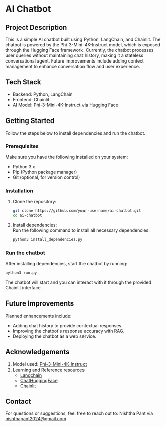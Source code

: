 # **AI Chatbot**

## Project Description
This is a simple AI chatbot built using Python, LangChain, and Chainlit. The chatbot is powered by the Phi-3-Mini-4K-Instruct model, which is exposed through the Hugging Face framework. Currently, the chatbot processes user queries without maintaining chat history, making it a stateless conversational agent. Future improvements include adding context management to enhance conversation flow and user experience.


## Tech Stack
- Backend: Python, LangChain
- Frontend: Chainlit
- AI Model: Phi-3-Mini-4K-Instruct via Hugging Face


## Getting Started
Follow the steps below to install dependencies and run the chatbot.

### Prerequisites
Make sure you have the following installed on your system:
- Python 3.x
- Pip (Python package manager)
- Git (optional, for version control)

### Installation
1. Clone the repository:  
   ```bash
   git clone https://github.com/your-username/ai-chatbot.git
   cd ai-chatbot
   ```

2. Install dependencies:  
   Run the following command to install all necessary dependencies:  
   ```bash
   python3 install_dependencies.py
   ```

### Run the chatbot
After installing dependencies, start the chatbot by running:  

```bash
python3 run.py
```

The chatbot will start and you can interact with it through the provided Chainlit interface.


## Future Improvements
Planned enhancements include:  
- Adding chat history to provide contextual responses.  
- Improving the chatbot's response accuracy with RAG.  
- Deploying the chatbot as a web service.  


## Acknowledgements
1. Model used: [Phi-3-Mini-4K-Instruct](https://huggingface.co/microsoft/Phi-3-mini-4k-instruct)
2. Learning and Reference resources
   - [Langchain](https://api.python.langchain.com/en/latest/langchain_api_reference.html)
   - [ChatHuggingFace](https://python.langchain.com/api_reference/huggingface/chat_models/langchain_huggingface.chat_models.huggingface.ChatHuggingFace.html)
   - [Chainlit](https://docs.chainlit.io/get-started/overview)


## Contact  
For questions or suggestions, feel free to reach out to:
Nishtha Pant via nishthapant2024@gmail.com